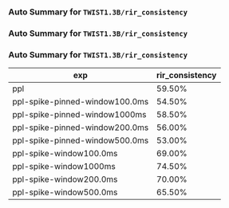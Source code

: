 ### Auto Summary for `TWIST1.3B/rir_consistency`

### Auto Summary for `TWIST1.3B/rir_consistency`

### Auto Summary for `TWIST1.3B/rir_consistency`

<!-- AUTO-GEN: SPLIT TABLE -->
| exp | rir_consistency |
| --- | --- |
| ppl | 59.50% |
| ppl-spike-pinned-window100.0ms | 54.50% |
| ppl-spike-pinned-window1000ms | 58.50% |
| ppl-spike-pinned-window200.0ms | 56.00% |
| ppl-spike-pinned-window500.0ms | 53.00% |
| ppl-spike-window100.0ms | 69.00% |
| ppl-spike-window1000ms | 74.50% |
| ppl-spike-window200.0ms | 70.00% |
| ppl-spike-window500.0ms | 65.50% |
<!-- AUTO-GEN: SPLIT TABLE -->
